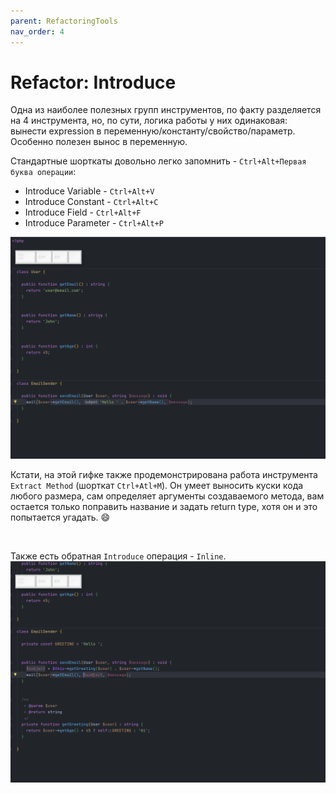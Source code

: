 ```yaml
---
parent: RefactoringTools
nav_order: 4
---
```


# Refactor: Introduce

Одна из наиболее полезных групп инструментов, по факту разделяется на 4 инструмента, но, по сути, логика работы у них одинаковая: вынести expression в переменную/константу/свойство/параметр.<br>
Особенно полезен вынос в переменную.

Стандартные шорткаты довольно легко запомнить - `Ctrl+Alt+Первая буква операции`:
- Introduce Variable - `Ctrl+Alt+V`
- Introduce Constant - `Ctrl+Alt+C`
- Introduce Field - `Ctrl+Alt+F`
- Introduce Parameter - `Ctrl+Alt+P`

![Introduce example](assets/Introduce.gif)

Кстати, на этой гифке также продемонстрирована работа инструмента `Extract Method` (шорткат `Ctrl+Atl+M`). Он умеет выносить куски кода любого размера, сам определяет аргументы создаваемого метода, вам остается только поправить название и задать return type, хотя он и это попытается угадать. :smile:

<br>

Также есть обратная `Introduce` операция - `Inline`.<br>
![Introduce example](assets/Inline.gif)